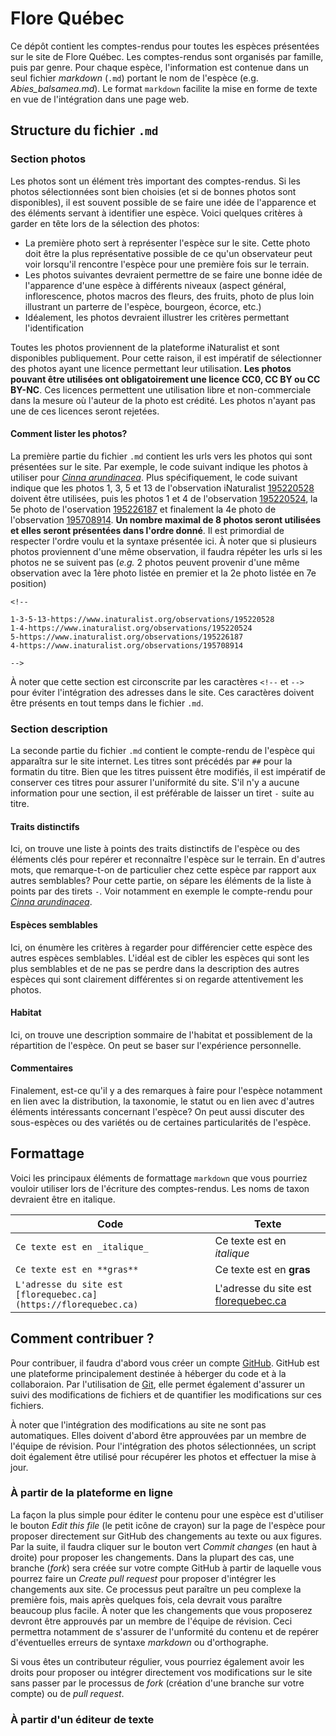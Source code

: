 # Flore Québec

Ce dépôt contient les comptes-rendus pour toutes les espèces présentées sur le site de Flore Québec. Les comptes-rendus sont organisés par famille, puis par genre. Pour chaque espèce, l'information est contenue dans un seul fichier _markdown_ (`.md`) portant le nom de l'espèce (e.g. _Abies_balsamea.md_). Le format `markdown` facilite la mise en forme de texte en vue de l'intégration dans une page web.

## Structure du fichier `.md`

### Section photos

Les photos sont un élément très important des comptes-rendus. Si les photos sélectionnées sont bien choisies (et si de bonnes photos sont disponibles), il est souvent possible de se faire une idée de l'apparence et des éléments servant à identifier une espèce. Voici quelques critères à garder en tête lors de la sélection des photos:

- La première photo sert à représenter l'espèce sur le site. Cette photo doit être la plus représentative possible de ce qu'un observateur peut voir lorsqu'il rencontre l'espèce pour une première fois sur le terrain.
- Les photos suivantes devraient permettre de se faire une bonne idée de l'apparence d'une espèce à différents niveaux (aspect général, inflorescence, photos macros des fleurs, des fruits, photo de plus loin illustrant un parterre de l'espèce, bourgeon, écorce, etc.)
- Idéalement, les photos devraient illustrer les critères permettant l'identification

Toutes les photos proviennent de la plateforme iNaturalist et sont disponibles publiquement. Pour cette raison, il est impératif de sélectionner des photos ayant une licence permettant leur utilisation. **Les photos pouvant être utilisées ont obligatoirement une licence CC0, CC BY ou CC BY-NC**. Ces licences permettent une utilisation libre et non-commerciale dans la mesure où l'auteur de la photo est crédité. Les photos n'ayant pas une de ces licences seront rejetées.

#### Comment lister les photos?

La première partie du fichier `.md` contient les urls vers les photos qui sont présentées sur le site. Par exemple, le code suivant indique les photos à utiliser pour [_Cinna arundinacea_](https://github.com/frousseu/floreduquebecsp/blob/main/Esp%C3%A8ces/Poaceae/Cinna/Cinna_arundinacea.md). Plus spécifiquement, le code suivant indique que les photos 1, 3, 5 et 13 de l'observation iNaturalist [195220528](https://www.inaturalist.org/observations/195220528) doivent être utilisées, puis les photos 1 et 4 de l'observation [195220524](https://www.inaturalist.org/observations/195220524), la 5e photo de l'oservation [195226187](https://www.inaturalist.org/observations/195226187) et finalement la 4e photo de l'observation [195708914](https://www.inaturalist.org/observations/195708914). **Un nombre maximal de 8 photos seront utilisées et elles seront présentées dans l'ordre donné**. Il est primordial de respecter l'ordre voulu et la syntaxe présentée ici. À noter que si plusieurs photos proviennent d'une même observation, il faudra répéter les urls si les photos ne se suivent pas (_e.g._ 2 photos peuvent provenir d'une même observation avec la 1ère photo listée en premier et la 2e photo listée en 7e position) 

```
<!--

1-3-5-13-https://www.inaturalist.org/observations/195220528
1-4-https://www.inaturalist.org/observations/195220524
5-https://www.inaturalist.org/observations/195226187
4-https://www.inaturalist.org/observations/195708914

-->

```

À noter que cette section est circonscrite par les caractères `<!--` et `-->` pour éviter l'intégration des adresses dans le site. Ces caractères doivent être présents en tout temps dans le fichier `.md`.

### Section description

La seconde partie du fichier `.md` contient le compte-rendu de l'espèce qui apparaîtra sur le site internet. Les titres sont précédés par `##` pour la formatin du titre. Bien que les titres puissent être modifiés, il est impératif de conserver ces titres pour assurer l'uniformité du site. S'il n'y a aucune information pour une section, il est préférable de laisser un tiret `-` suite au titre. 

#### Traits distinctifs

Ici, on trouve une liste à points des traits distinctifs de l'espèce ou des éléments clés pour repérer et reconnaître l'espèce sur le terrain. En d'autres mots, que remarque-t-on de particulier chez cette espèce par rapport aux autres semblables? Pour cette partie, on sépare les éléments de la liste à points par des tirets `-`. Voir notamment en exemple le compte-rendu pour [_Cinna arundinacea_](https://github.com/frousseu/floreduquebecsp/blob/main/Esp%C3%A8ces/Poaceae/Cinna/Cinna_arundinacea.md?plain=1). 

#### Espèces semblables

Ici, on énumère les critères à regarder pour différencier cette espèce des autres espèces semblables. L'idéal est de cibler les espèces qui sont les plus semblables et de ne pas se perdre dans la description des autres espèces qui sont clairement différentes si on regarde attentivement les photos.

#### Habitat

Ici, on trouve une description sommaire de l'habitat et possiblement de la répartition de l'espèce. On peut se baser sur l'expérience personnelle.

#### Commentaires

Finalement, est-ce qu'il y a des remarques à faire pour l'espèce notamment en lien avec la distribution, la taxonomie, le statut ou en lien avec d'autres éléments intéressants concernant l'espèce? On peut aussi discuter des sous-espèces ou des variétés ou de certaines particularités de l'espèce.

## Formattage

Voici les principaux éléments de formattage `markdown` que vous pourriez vouloir utiliser lors de l'écriture des comptes-rendus. Les noms de taxon devraient être en italique.

| Code | Texte |
|----------|----------|
| `Ce texte est en _italique_` | Ce texte est en _italique_ |
| `Ce texte est en **gras**` | Ce texte est en **gras** |
| `L'adresse du site est [florequebec.ca](https://florequebec.ca)` | L'adresse du site est [florequebec.ca](https://florequebec.ca) |


## Comment contribuer ?

Pour contribuer, il faudra d'abord vous créer un compte [GitHub](https://github.com/). GitHub est une plateforme principalement destinée à héberger du code et à la collaboraion. Par l'utilisation de [Git](https://fr.wikipedia.org/wiki/Git), elle permet également d'assurer un suivi des modifications de fichiers et de quantifier les modifications sur ces fichiers. 

À noter que l'intégration des modifications au site ne sont pas automatiques. Elles doivent d'abord être approuvées par un membre de l'équipe de révision. Pour l'intégration des photos sélectionnées, un script doit également être utilisé pour récupérer les photos et effectuer la mise à jour.

### À partir de la plateforme en ligne

La façon la plus simple pour éditer le contenu pour une espèce est d'utiliser le bouton *Edit this file* (le petit icône de crayon) sur la page de l'espèce pour proposer directement sur GitHub des changements au texte ou aux figures. Par la suite, il faudra cliquer sur le bouton vert *Commit changes* (en haut à droite) pour proposer les changements. Dans la plupart des cas, une branche (*fork*) sera créée sur votre compte GitHub à partir de laquelle vous pourrez faire un *Create pull request* pour proposer d'intégrer les changements aux site. Ce processus peut paraître un peu complexe la première fois, mais après quelques fois, cela devrait vous paraître beaucoup plus facile. À noter que les changements que vous proposerez devront être approuvés par un membre de l'équipe de révision. Ceci permettra notamment de s'assurer de l'unformité du contenu et de repérer d'éventuelles erreurs de syntaxe *markdown* ou d'orthographe. 

Si vous êtes un contributeur régulier, vous pourriez également avoir les droits pour proposer ou intégrer directement vos modifications sur le site sans passer par le processus de *fork* (création d'une branche sur votre compte) ou de *pull request*.  

### À partir d'un éditeur de texte





